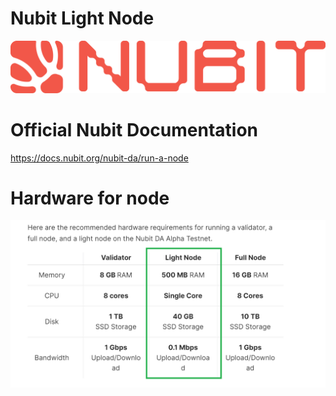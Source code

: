 # Nubit Light Node

![alt text](https://raw.githubusercontent.com/it-blockchain/Nubit/main/images/67.png)

# Official Nubit Documentation
https://docs.nubit.org/nubit-da/run-a-node

# Hardware for node
![alt text](https://raw.githubusercontent.com/it-blockchain/Nubit/main/images/2024-06-19%2018_10_34-Run%20a%20Node%20(Advanced)%20_%20Nubit.png)


